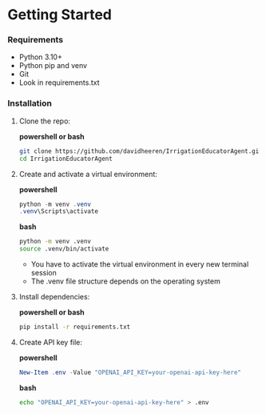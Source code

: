# Getting Started

### Requirements

- Python 3.10+
- Python pip and venv
- Git
- Look in requirements.txt

### Installation

1. Clone the repo:

    **powershell or bash**
    ```bash
    git clone https://github.com/davidheeren/IrrigationEducatorAgent.git
    cd IrrigationEducatorAgent
    ```

2. Create and activate a virtual environment:

    **powershell**
    ```powershell
    python -m venv .venv
    .venv\Scripts\activate
    ```

    **bash**
    ```bash
    python -m venv .venv
    source .venv/bin/activate 
    ```

    - You have to activate the virtual environment in every new terminal session  
    - The .venv file structure depends on the operating system

3. Install dependencies:

    **powershell or bash**
    ```bash
    pip install -r requirements.txt
    ```

4. Create API key file:

    **powershell**
    ```powershell
    New-Item .env -Value "OPENAI_API_KEY=your-openai-api-key-here"
    ```

    **bash**
    ```bash 
    echo "OPENAI_API_KEY=your-openai-api-key-here" > .env
    ```
